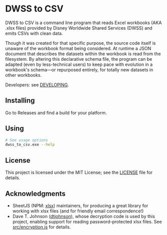 # DWSS to CSV

DWSS to CSV is a command line program that reads Excel workbooks (AKA .xlsx files) provided by Disney Worldwide Shared Services (DWSS) and emits CSVs with clean data.

Though it was created for that specific purpose, the source code itself is unaware of the workbook format being considered. At runtime a JSON document that describes the datasets within the workbook is read from the filesystem. By altering this declarative schema file, the program can be adapted (even by less-technical users) to keep pace with evolution in a workbook's schema—or repurposed entirely, for totally new datasets in other workbooks.

Developers: see [DEVELOPING](DEVELOPING.md).

## Installing

Go to Releases and find a build for your platform.

## Using

```sh
# See usage options
dwss_to_csv.exe --help
```

## License

This project is licensed under the MIT License; see the [LICENSE](LICENSE) file for details.

## Acknowledgments

* SheetJS (NPM: [xlsx](https://www.npmjs.com/package/xlsx)) maintainers, for producing a great library for working with xlsx files (and for friendly email correspondence!)
* Dave T. Johnson ([dtjohnson](https://github.com/dtjohnson)), whose decryption code is used by this project, enabling support for reading password-protected xlsx files. See [src/encryption.js](src/encryption.js) for details.
